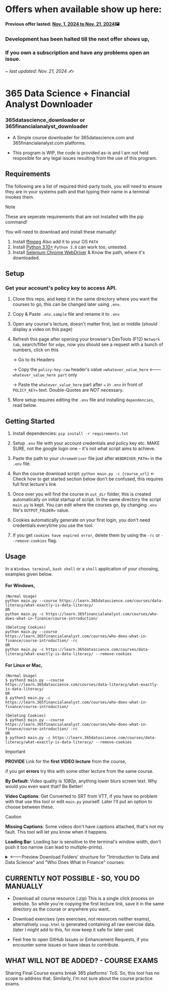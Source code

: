 # Offers when available show up here:
#### Previous offer lasted: [Nov. 1, 2024 to Nov. 21, 2024](https://i.imgur.com/IShuD9o.png)🖼️
### Development has been halted till the next offer shows up,
### If you own a subscription and have any problems open an issue.
###### ~ last updated: Nov. 21, 2024 ✍️

# 365 Data Science + Financial Analyst Downloader

### 365datascience_downloader or 365financialanalyst_downloader

-   A Simple course downloader for 365datascience.com and 365financialanalyst.com platforms.

-   This program is WIP, the code is provided as-is and I am not held resposible for any legal issues resulting from the use of this program.

## Requirements
The following are a list of required third-party tools, you will need to ensure they are in your systems path and that typing their name in a terminal invokes them.

> [!NOTE]  
> These are seperate requirements that are not installed with the pip command!
>
> You will need to download and install these manually!

1. Install [ffmpeg](https://github.com/BtbN/FFmpeg-Builds/releases) Also add it to your OS `PATH`
2. Install [Python 3.10+](https://www.xda-developers.com/how-to-install-python/) `Python 3.8` can work too, untested.
3. Install [Selenium Chrome WebDriver](https://googlechromelabs.github.io/chrome-for-testing/) & Know the path, where it's downloaded.

## Setup

### Get your account's policy key to access API.

1. Clone this repo, and keep it in the same directory where you want the courses to go, this can be changed later using `.env`.

2. Copy & Paste `.env.sample` file and rename it to `.env`

3. Open any course's lecture, doesn't matter first, last or middle (should display a video on this page)

4. Refresh this page after opening your browser's DevTools (F12) `Network tab`, search/filter for `edge`, now you should see a request with a bunch of numbers, click on this

   -> Go to its Headers

   -> Copy the `policy-key-raw` header's value `=whatever_value_here` <--- `whatever_value_here part` only

   -> Paste the `whatever_value_here` part after `=` in `.env` in front of `POLICY_KEY=` text. Double-Quotes are *NOT* necessary.

6. More setup requires editing the `.env` file and installing `dependencies`, read below.

## Getting Started

1. Install dependencies: `pip install -r requirements.txt`

2. Setup `.env` file with your account credentials and policy key etc. MAKE SURE, not the google login one - it's not what script aims to achieve.

3. Paste the path to your `chromedriver` file just after `WEBDRIVER_PATH=` in the `.env` file.

4. Run the course download script: `python main.py -c {course_url}` <- Check how to get started section below don't be confused, this requires full first lecture's link

5. Once over you will find the course in `out_dir` folder, this is created automatically on initial startup of script.
   In the same directory the script `main.py` is kept. You can edit where the courses go, by changing `.env` file's `OUTPUT_FOLDER=` value.

6. Cookies automatically generate on your first login, you don't need credentials everytime you use the tool.

7. If you get `cookies have expired error`, delete them by using the `-rc` or `--remove-cookies` flag.

## Usage

In a `Windows terminal`, `bash shell` or a `shell` application of your choosing, examples given below.

#### For Windows,
```
(Normal Usage)
python main.py --course https://learn.365datascience.com/courses/data-literacy/what-exactly-is-data-literacy/
OR
python main.py -c https://learn.365financialanalyst.com/courses/who-does-what-in-finance/course-introduction/

(Deleting Cookies)
python main.py --course https://learn.365financialanalyst.com/courses/who-does-what-in-finance/course-introduction/ -rc
OR
python main.py -c https://learn.365datascience.com/courses/data-literacy/what-exactly-is-data-literacy/ --remove-cookies
```

#### For Linux or Mac,
```
(Normal Usage)
$ python3 main.py --course https://learn.365datascience.com/courses/data-literacy/what-exactly-is-data-literacy/
OR
$ python3 main.py -c https://learn.365financialanalyst.com/courses/who-does-what-in-finance/course-introduction/

(Deleting Cookies)
$ python3 main.py --course https://learn.365financialanalyst.com/courses/who-does-what-in-finance/course-introduction/ -rc
OR
$ python3 main.py -c https://learn.365datascience.com/courses/data-literacy/what-exactly-is-data-literacy/ --remove-cookies
```

> [!IMPORTANT] 
> **PROVIDE** Link for the **first VIDEO lecture** from the course,
>
> if you get **errors** try this with some other lecture from the same course.

**By Default**: Video quality is *1080p*, anything lower blurs screen text. Why would you even want that? Be Better!

**Video Captions**: Get Converted to SRT from VTT, if you have no problem with that use this tool or edit `main.py` yourself. Later I'll put an option to choose between these.

> [!CAUTION]
> **Missing Captions**: Some videos don't have captions attached, that's not my fault. This tool will let you know when it happens.
>
> **Loading Bar**: Loading bar is sensitive to the terminal's window width, don't push it too narrow (can lead to multiple-prints).

<details>
<summary><---Preview Download Folders' structure for "Introduction to Data and Data Science" and "Who Does What in Finance" courses:</summary>

```
📦out_dir
 ┗ 📂Introduction to Data and Data Science
 ┃ ┣ 🎥1 - Course Introduction.mp4
 ┃ ┣ 📜1 - Course Introduction.srt
 ┃ ┣ 🎥2 - Why are there so many business and data science buzzwords_.mp4
 ┃ ┣ 📜2 - Why are there so many business and data science buzzwords_.srt
 ┃ ┣ 🎥3 - Analysis vs Analytics.mp4
 ┃ ┣ 📜3 - Analysis vs Analytics.srt
 ┃ ┣ 🎥4 - Intro to Business Analytics, Data Analytics, and Data Science.mp4
 ┃ ┣ 📜4 - Intro to Business Analytics, Data Analytics, and Data Science.srt
 ┃ ┣ 🎥5 - Adding Business Intelligence (BI), Machine Learning (ML), and Artificial Intelligence (AI) to the picture.mp4
 ┃ ┣ 📜5 - Adding Business Intelligence (BI), Machine Learning (ML), and Artificial Intelligence (AI) to the picture.srt
 ┃ ┣ 🎥6 - An Overview of our Data Science Infographic.mp4
 ┃ ┣ 📜6 - An Overview of our Data Science Infographic.srt
 ┃ ┣ 🎥7 - When are Traditional data, Big Data, BI, Traditional Data Science and ML applied_.mp4
 ┃ ┣ 📜7 - When are Traditional data, Big Data, BI, Traditional Data Science and ML applied_.srt
 ┃ ┣ 🎥8 - Why do we Need each of these Disciplines_.mp4
 ┃ ┣ 📜8 - Why do we Need each of these Disciplines_.srt
 ┃ ┣ 🎥9 - Traditional Data_ Techniques.mp4
 ┃ ┣ 📜9 - Traditional Data_ Techniques.srt
 ┃ ┣ 🎥10 - Traditional Data_ Real-life Examples.mp4
 ┃ ┣ 📜10 - Traditional Data_ Real-life Examples.srt
 ┃ ┣ 🎥11 - Big Data_ Techniques.mp4
 ┃ ┣ 📜11 - Big Data_ Techniques.srt
 ┃ ┣ 🎥12 - Big Data_ Real-life Examples.mp4
 ┃ ┣ 📜12 - Big Data_ Real-life Examples.srt
... and so on.

Similarly,

📦out_dir
 ┗ 📂 Who Does What in Finance
 ┃ ┣ 🎥1 - Course Introduction.mp4
 ┃ ┣ 📜1 - Course Introduction.srt
 ┃ ┣ 🎥2 - The company lifecycle model.mp4
 ┃ ┣ 📜2 - The company lifecycle model.srt
 ┃ ┣ 🎥3 - The introductory stage.mp4
 ┃ ┣ 📜3 - The introductory stage.srt
 ┃ ┣ 🎥4 - Growth stage.mp4
 ┃ ┣ 📜4 - Growth stage.srt
 ┃ ┣ 🎥5 - Enterprise stage.mp4
 ┃ ┣ 📜5 - Enterprise stage.srt
 ┃ ┣ 🎥6 - IPO and Large enterprise stage.mp4
 ┃ ┣ 📜6 - IPO and Large enterprise stage.srt
 ┃ ┣ 🎥7 - Post-IPO developments.mp4
 ┃ ┣ 📜7 - Post-IPO developments.srt

... I think you get the idea.
```

</details>

## CURRENTLY NOT POSSIBLE - SO, YOU DO MANUALLY

- Download all course resource (.zip) This is a single click process on website.
  So while you're copying the first lecture link, save it in the same directory as the course or anywhere you want.
  
- Download exercises (yes exercises, not resources neither exams), alternatively `soup.html` is generated containing all raw exercise data.
  (later I might add to this, for now keep it safe for later use)

- Feel free to open GitHub Issues or Enhancement Requests, if you encounter some issues or have ideas to contribute.

## WHAT WILL NOT BE ADDED? - COURSE EXAMS

Sharing Final Course exams break 365 platforms' ToS. So, this tool has no scope to address that.
Similarly, I'm not sure about the course practice exams.

